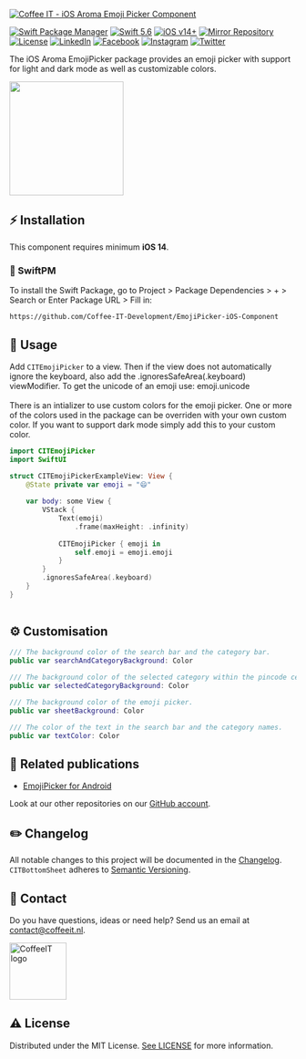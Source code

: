 [![Coffee IT - iOS Aroma Emoji Picker Component](https://coffeeit.nl/wp-content/uploads/2022/08/Aroma_Emoji_Picker_iOS.png)](https://coffeeit.nl/)

[![Swift Package Manager](https://img.shields.io/badge/Swift_Package_Manager-Compatible-brightgreen?style=flat-square)](https://img.shields.io/badge/Swift_Package_Manager-Compatible-brightgreen?style=flat-square)
[![Swift 5.6](https://img.shields.io/badge/Swift-5.6-brightgreen?style=flat-square)](https://img.shields.io/badge/Swift-5.6-brightgreen?style=flat-square)
[![iOS v14+](https://img.shields.io/badge/iOS-v14+-brightgreen?style=flat-square)](https://img.shields.io/badge/iOS-v14+-brightgreen?style=flat-square)
[![Mirror Repository](https://img.shields.io/badge/Mirror-Repository-brightgreen?style=flat-square)](https://img.shields.io/badge/Mirror-Repository-brightgreen?style=flat-square)
[![License](https://img.shields.io/badge/License-MIT-brightgreen.svg?style=flat-square)](LICENSE.md)
[![LinkedIn](https://img.shields.io/badge/LinkedIn-CoffeeIT-blue.svg?style=flat-square)](https://linkedin.com/company/coffee-it)
[![Facebook](https://img.shields.io/badge/Facebook-CoffeeITNL-blue.svg?style=flat-square)](https://www.facebook.com/CoffeeITNL/)
[![Instagram](https://img.shields.io/badge/Instagram-CoffeeITNL-blue.svg?style=flat-square)](https://www.instagram.com/coffeeitnl/)
[![Twitter](https://img.shields.io/badge/Twitter-CoffeeITNL-blue.svg?style=flat-square)](https://twitter.com/coffeeitnl)

The iOS Aroma EmojiPicker package provides an emoji picker with support for light and dark mode as well as customizable colors.

<p float="left">
<img src="https://media1.giphy.com/media/0C9RXsTXiTNkN1WZW0/giphy.gif" width="200">
</p>

## ⚡ Installation
This component requires minimum __iOS 14__.

### 🔨 SwiftPM
To install the Swift Package, go to Project > Package Dependencies > + > Search or Enter Package URL > Fill in:
```
https://github.com/Coffee-IT-Development/EmojiPicker-iOS-Component
```

## 📖 Usage
Add `CITEmojiPicker` to a view. Then if the view does not automatically ignore the keyboard, also add the .ignoresSafeArea(.keyboard) viewModifier.
To get the unicode of an emoji use: emoji.unicode  
<br>
There is an intializer to use custom colors for the emoji picker. One or more of the colors used in the package can be overriden with your own custom color. If you want to support dark mode simply add this to your custom color.

```swift
import CITEmojiPicker
import SwiftUI

struct CITEmojiPickerExampleView: View {
    @State private var emoji = "😄"
    
    var body: some View {
        VStack {
            Text(emoji)
                .frame(maxHeight: .infinity)
                
            CITEmojiPicker { emoji in
                self.emoji = emoji.emoji
            }
        }
        .ignoresSafeArea(.keyboard)
    }
}
    
```

## ⚙️ Customisation
```swift
/// The background color of the search bar and the category bar.
public var searchAndCategoryBackground: Color

/// The background color of the selected category within the pincode cells.
public var selectedCategoryBackground: Color

/// The background color of the emoji picker.
public var sheetBackground: Color

/// The color of the text in the search bar and the category names.
public var textColor: Color

```

## 🔗 Related publications

- [EmojiPicker for Android](https://github.com/Coffee-IT-Development/EmojiPicker-Android-Component)

Look at our other repositories on our [GitHub account](https://github.com/orgs/Coffee-IT-Development/repositories).

## ✏️ Changelog

All notable changes to this project will be documented in the [Changelog](CHANGELOG.md).
`CITBottomSheet` adheres to [Semantic Versioning](https://semver.org/).

## 📧 Contact
Do you have questions, ideas or need help? Send us an email at contact@coffeeit.nl.

<picture>
  <source media="(prefers-color-scheme: dark)" srcset="https://global-uploads.webflow.com/605a171ee93af49275331843/623b23cdea80a92703e61b42_Logo_black_1.svg" width="100">
  <source media="(prefers-color-scheme: light)" srcset="https://coffeeit.nl/wp-content/uploads/2016/09/logo_dark_small_new.png" width="100">
  <img alt="CoffeeIT logo" src="https://coffeeit.nl/wp-content/uploads/2016/09/logo_dark_small_new.png" width="100">
</picture>

## ⚠️ License

Distributed under the MIT License. [See LICENSE](LICENSE.md) for more information.
